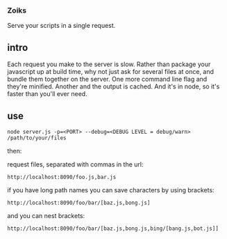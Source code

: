 ### Zoiks ###

Serve your scripts in a single request.
 
## intro
Each request you make to the server is slow. Rather than package your
javascript up at build time, why not just ask for several files at once, and
bundle them together on the server. One more command line flag and they're 
minified. Another and the output is cached. And it's in node, so it's faster 
than you'll ever need.


## use
    node server.js -p=<PORT> --debug=<DEBUG LEVEL = debug/warn> /path/to/your/files
  
  
then:

request files, separated with commas in the url:

    http://localhost:8090/foo.js,bar.js  

if you have long path names you can save characters by using brackets:

    http://localhost:8090/foo/bar/[baz.js,bong.js]

and you can nest brackets:

    http://localhost:8090/foo/bar/[baz.js,bong.js,bing/[bang.js,bot.js]]
  